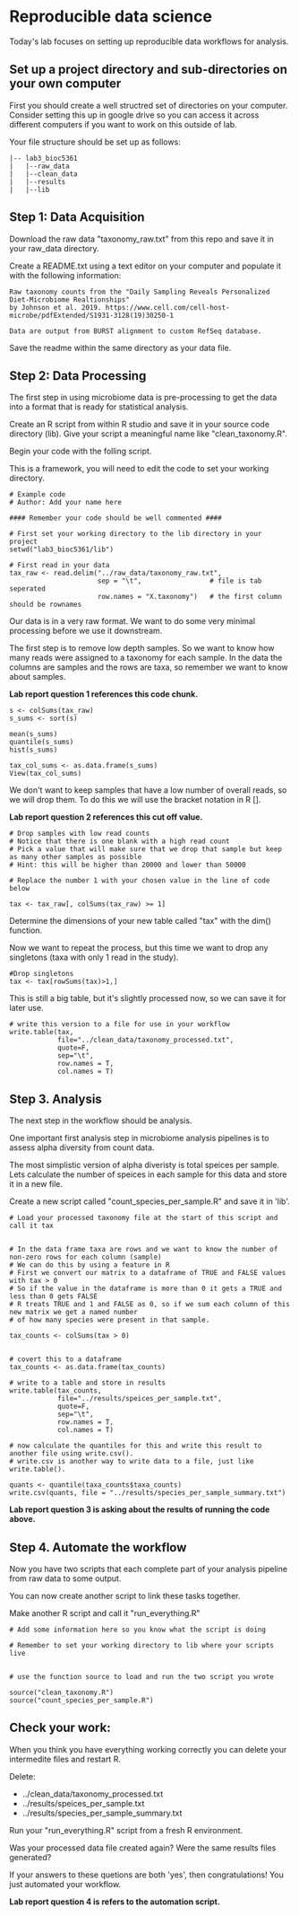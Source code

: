 # Reproducible data science

Today's lab focuses on setting up reproducible data workflows for analysis.

## Set up a project directory and sub-directories on your own computer

First you should create a well structred set of directories on your computer.
Consider setting this up in google drive so you can access it across different computers if you want to work on this outside of lab.

Your file structure should be set up as follows:
```
|-- lab3_bioc5361
|   |--raw_data
|   |--clean_data
|   |--results
|   |--lib 
```

## Step 1: Data Acquisition 

Download the raw data "taxonomy_raw.txt" from this repo and save it in your raw_data directory.

Create a README.txt using a text editor on your computer and populate it with the following information:

```
Raw taxonomy counts from the "Daily Sampling Reveals Personalized Diet-Microbiome Realtionships" 
by Johnson et al. 2019. https://www.cell.com/cell-host-microbe/pdfExtended/S1931-3128(19)30250-1

Data are output from BURST alignment to custom RefSeq database.
```
Save the readme within the same directory as your data file.

## Step 2: Data Processing

The first step in using microbiome data is pre-processing to get the data into a format that is ready for statistical analysis.

Create an R script from within R studio and save it in your source code directory (lib). 
Give your script a meaningful name like "clean_taxonomy.R".

Begin your code with the folling script. 

This is a framework, you will need to edit the code to set your working directory.

```
# Example code
# Author: Add your name here

#### Remember your code should be well commented ####

# First set your working directory to the lib directory in your project
setwd("lab3_bioc5361/lib")

# First read in your data
tax_raw <- read.delim("../raw_data/taxonomy_raw.txt", 
                      sep = "\t",                 # file is tab seperated
                      row.names = "X.taxonomy")   # the first column should be rownames

```

Our data is in a very raw format. We want to do some very minimal processing before we use it downstream.

The first step is to remove low depth samples. So we want to know how many reads were assigned to a taxonomy for each sample.
In the data the columns are samples and the rows are taxa, so remember we want to know about samples.

**Lab report question 1 references this code chunk.**

```
s <- colSums(tax_raw)
s_sums <- sort(s)

mean(s_sums)
quantile(s_sums)
hist(s_sums)

tax_col_sums <- as.data.frame(s_sums)
View(tax_col_sums)

```

We don't want to keep samples that have a low number of overall reads, so we will drop them.
To do this we will use the bracket notation in R [].

**Lab report question 2 references this cut off value.**
```
# Drop samples with low read counts
# Notice that there is one blank with a high read count 
# Pick a value that will make sure that we drop that sample but keep as many other samples as possible
# Hint: this will be higher than 20000 and lower than 50000

# Replace the number 1 with your chosen value in the line of code below

tax <- tax_raw[, colSums(tax_raw) >= 1] 

```

Determine the dimensions of your new table called "tax" with the dim() function.

Now we want to repeat the process, but this time we want to drop any singletons (taxa with only 1 read in the study).

```
#Drop singletons
tax <- tax[rowSums(tax)>1,]

```
This is still a big table, but it's slightly processed now, so we can save it for later use.
```
# write this version to a file for use in your workflow
write.table(tax, 
            file="../clean_data/taxonomy_processed.txt", 
            quote=F, 
            sep="\t", 
            row.names = T, 
            col.names = T)
```

## Step 3. Analysis

The next step in the workflow should be analysis.

One important first analysis step in microbiome analysis pipelines is to assess alpha diversity from count data.

The most simplistic version of alpha diveristy is total speices per sample. Lets calculate the number of speices in each sample for this data and store it in a new file.

Create a new script called "count_species_per_sample.R" and save it in 'lib'.


```
# Load your processed taxonomy file at the start of this script and call it tax


# In the data frame taxa are rows and we want to know the number of non-zero rows for each column (sample)
# We can do this by using a feature in R
# First we convert our matrix to a dataframe of TRUE and FALSE values with tax > 0
# So if the value in the dataframe is more than 0 it gets a TRUE and less than 0 gets FALSE
# R treats TRUE and 1 and FALSE as 0, so if we sum each column of this new matrix we get a named number
# of how many species were present in that sample.

tax_counts <- colSums(tax > 0)


# covert this to a dataframe
tax_counts <- as.data.frame(tax_counts)

# write to a table and store in results
write.table(tax_counts, 
            file="../results/speices_per_sample.txt", 
            quote=F, 
            sep="\t", 
            row.names = T, 
            col.names = T)

# now calculate the quantiles for this and write this result to another file using write.csv().
# write.csv is another way to write data to a file, just like write.table().

quants <- quantile(taxa_counts$taxa_counts)
write.csv(quants, file = "../results/species_per_sample_summary.txt")

```

**Lab report question 3 is asking about the results of running the code above.**

## Step 4. Automate the workflow

Now you have two scripts that each complete part of your analysis pipeline from raw data to some output.

You can now create another script to link these tasks together.

Make another R script and call it "run_everything.R"

```
# Add some information here so you know what the script is doing

# Remember to set your working directory to lib where your scripts live


# use the function source to load and run the two script you wrote

source("clean_taxonomy.R")
source("count_species_per_sample.R")

```

## Check your work:
When you think you have everything working correctly you can delete your intermedite files and restart R.

Delete:
* ../clean_data/taxonomy_processed.txt
* ../results/speices_per_sample.txt
* ../results/species_per_sample_summary.txt


Run your "run_everything.R" script from a fresh R environment. 

Was your processed data file created again?
Were the same results files generated?

If your answers to these quetions are both 'yes', then congratulations! You just automated your workflow.

**Lab report question 4 is refers to the automation script.**
